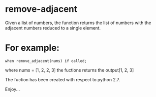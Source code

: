 # remove-adjacent

Given a list of numbers, the function returns the list of numbers with the adjacent numbers reduced to a single element.


# For example:
    when remove_adjacent(nums) if called;
  where nums = [1, 2, 2, 3]
    the fuctions returns the output[1, 2, 3]
    
The fuction has been created with respect to python 2.7.

Enjoy...

